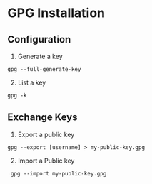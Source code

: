 # GPG Installation

## Configuration

1. Generate a key

```
gpg --full-generate-key
```

2. List a key
```
gpg -k
```

## Exchange Keys
1. Export a public key

```
gpg --export [username] > my-public-key.gpg
```

2. Import a Public key
```
 gpg --import my-public-key.gpg
 ```


